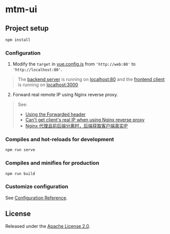 # mtm-ui

## Project setup

```bash
npm install
```

### Configuration

1. Modify the `target` in [vue.config.js](./vue.config.js) from `'http://web:80'` to `'http://localhost:80'`.

> The [backend server](https://github.com/LearnDifferent/mtm) is running on [localhost:80](http://localhost:80) and the [frontend client](https://github.com/LearnDifferent/mtm-ui) is running on [localhost:3000](http://localhost:3000)

2. Forward real remote IP using Nginx reverse proxy.

> See:
> - [Using the Forwarded header](https://www.nginx.com/resources/wiki/start/topics/examples/forwarded/)
> - [Can't get client's real IP when using Nginx reverse proxy](https://stackoverflow.com/a/64388115)
> - [Nginx 代理且前后端分离时，后端获取客户端真实IP](https://blog.csdn.net/u010024991/article/details/109291184)

### Compiles and hot-reloads for development

```bash
npm run serve
```

### Compiles and minifies for production
```bash
npm run build
```

### Customize configuration

See [Configuration Reference](https://cli.vuejs.org/config/).

## License

Released under the [Apache License 2.0](https://www.apache.org/licenses/LICENSE-2.0.txt).
